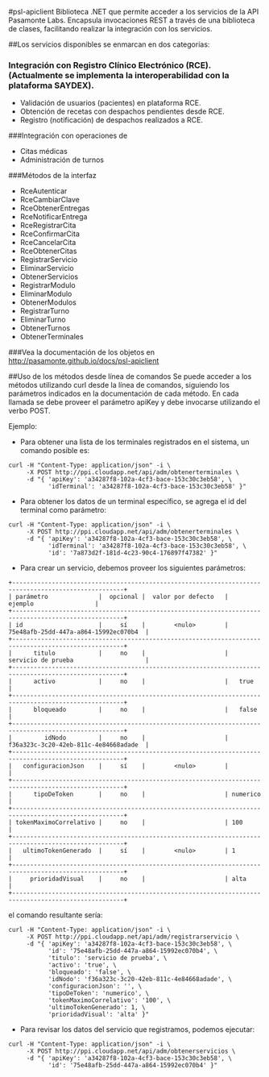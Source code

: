 #psl-apiclient
Biblioteca .NET que permite acceder a los servicios de la API Pasamonte Labs.
Encapsula invocaciones REST a través de una biblioteca de clases, facilitando realizar la integración con los servicios.

##Los servicios disponibles se enmarcan en dos categorías:

### Integración con Registro Clínico Electrónico (RCE). (Actualmente se implementa la interoperabilidad con la plataforma SAYDEX).
* Validación de usuarios (pacientes) en plataforma RCE.
* Obtención de recetas con despachos pendientes desde RCE.
* Registro (notificación) de despachos realizados a RCE.

###Integración con operaciones de
* Citas médicas
* Administración de turnos

###Métodos de la interfaz
* RceAutenticar
* RceCambiarClave
* RceObtenerEntregas
* RceNotificarEntrega
* RceRegistrarCita
* RceConfirmarCita
* RceCancelarCita
* RceObtenerCitas
* RegistrarServicio
* EliminarServicio
* ObtenerServicios
* RegistrarModulo
* EliminarModulo
* ObtenerModulos
* RegistrarTurno
* EliminarTurno
* ObtenerTurnos
* ObtenerTerminales

###Vea la documentación de los objetos en
http://pasamonte.github.io/docs/psl-apiclient

##Uso de los métodos desde línea de comandos
Se puede acceder a los métodos utilizando curl desde la línea de comandos, siguiendo los parámetros indicados en la documentación de cada método.
En cada llamada se debe proveer el parámetro apiKey y debe invocarse utilizando el verbo POST.

Ejemplo:
* Para obtener una lista de los terminales registrados en el sistema, un comando posible es:
```
curl -H "Content-Type: application/json" -i \
     -X POST http://ppi.cloudapp.net/api/adm/obtenerterminales \
     -d "{ 'apiKey': 'a34287f8-102a-4cf3-bace-153c30c3eb58', \
           'idTerminal': 'a34287f8-102a-4cf3-bace-153c30c3eb58' }"
```           
* Para obtener los datos de un terminal específico, se agrega el id del terminal como parámetro:
```
curl -H "Content-Type: application/json" -i \
     -X POST http://ppi.cloudapp.net/api/adm/obtenerterminales \
     -d "{ 'apiKey': 'a34287f8-102a-4cf3-bace-153c30c3eb58', \
           'idTerminal': 'a34287f8-102a-4cf3-bace-153c30c3eb58', \
           'id': '7a873d2f-181d-4c23-90c4-176897f47382' }"
```
* Para crear un servicio, debemos proveer los siguientes parámetros:
```
+-----------------------------------------------------------------------------------------------------+
| parámetro              |  opcional |  valor por defecto   |                 ejemplo                 |
+-----------------------------------------------------------------------------------------------------+
| id                     |     sí    |        <nulo>        |   75e48afb-25dd-447a-a864-15992ec070b4  |
+-----------------------------------------------------------------------------------------------------+
|      titulo            |     no    |                      |   servicio de prueba                    |
+-----------------------------------------------------------------------------------------------------+
|      activo            |     no    |                      |   true                                  |
+-----------------------------------------------------------------------------------------------------+
|      bloqueado         |     no    |                      |   false                                 |
+-----------------------------------------------------------------------------------------------------+
|         idNodo         |     no    |                      |   f36a323c-3c20-42eb-811c-4e84668adade  |
+-----------------------------------------------------------------------------------------------------+
|   configuracionJson    |     sí    |        <nulo>        |                                         |
+-----------------------------------------------------------------------------------------------------+
|      tipoDeToken       |     no    |                      | numerico                                |
+-----------------------------------------------------------------------------------------------------+
| tokenMaximoCorrelativo |     no    |                      | 100                                     |
+-----------------------------------------------------------------------------------------------------+
|   ultimoTokenGenerado  |     sí    |        <nulo>        | 1                                       |
+-----------------------------------------------------------------------------------------------------+
|     prioridadVisual    |     no    |                      | alta                                    |
+-----------------------------------------------------------------------------------------------------+
```
el comando resultante sería:
```
curl -H "Content-Type: application/json" -i \
     -X POST http://ppi.cloudapp.net/api/adm/registrarservicio \
     -d "{ 'apiKey': 'a34287f8-102a-4cf3-bace-153c30c3eb58', \
           'id': '75e48afb-25dd-447a-a864-15992ec070b4', \
           'titulo': 'servicio de prueba', \
           'activo': 'true', \
           'bloqueado': 'false', \
           'idNodo': 'f36a323c-3c20-42eb-811c-4e84668adade', \
           'configuracionJson': '', \
           'tipoDeToken': 'numerico', \
           'tokenMaximoCorrelativo': '100', \
           'ultimoTokenGenerado': 1, \
           'prioridadVisual': 'alta' }"
```
* Para revisar los datos del servicio que registramos, podemos ejecutar:
```
curl -H "Content-Type: application/json" -i \
     -X POST http://ppi.cloudapp.net/api/adm/obtenerservicios \
     -d "{ 'apiKey': 'a34287f8-102a-4cf3-bace-153c30c3eb58', \
           'id': '75e48afb-25dd-447a-a864-15992ec070b4' }"
```
